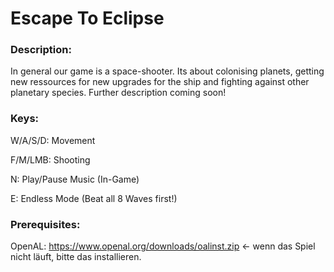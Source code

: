 # Escape To Eclipse

### Description:
In general our game is a space-shooter. Its about colonising planets, getting new ressources for new upgrades for the ship and fighting against other planetary species. Further description coming soon!

### Keys:

W/A/S/D: Movement

F/M/LMB: Shooting

N: Play/Pause Music (In-Game)

E: Endless Mode
(Beat all 8 Waves first!)

### Prerequisites: 

OpenAL: https://www.openal.org/downloads/oalinst.zip
<- wenn das Spiel nicht läuft, bitte das installieren.
